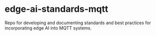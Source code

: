 # edge-ai-standards-mqtt

Repo for developing and documenting standards and best practices for incorporating edge AI into MQTT systems.
